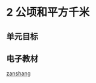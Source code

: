 # 2 公顷和平方千米

## 单元目标


## 电子教材

<Ebook grade="xxsx4a" :pages="34" :paged="37" ></Ebook>

[zanshang](../res/zanshang.md ':include')